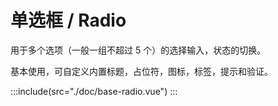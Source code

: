 <style lang="scss">
  .demo-input-container,.demo-input-group{
    display:flex;
    justify-content: center;
    margin-bottom:20px;
    &>div{
        margin-right:10px;
        &:last-child{
            margin-right:0;
        }
    }
  }
  .demo-input-group{
      justify-content: start;
  }
</style>

# 单选框 / Radio

用于多个选项（一般一组不超过 5 个）的选择输入，状态的切换。

基本使用，可自定义内置标题，占位符，图标，标签，提示和验证。

:::include(src="./doc/base-radio.vue")
:::

